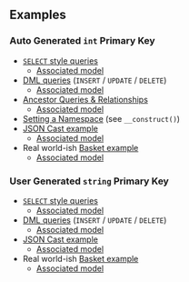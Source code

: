 ## Examples

### Auto Generated `int` Primary Key

* [`SELECT` style queries](Http/Controllers/QueryController.php)
     * [Associated model](Models/People.php)
* [DML queries](Http/Controllers/DMLQueryController.php) (`INSERT` / `UPDATE` / `DELETE`)
     * [Associated model](Models/People.php)
* [Ancestor Queries & Relationships](Http/Controllers/AncestorQueryController.php)
     * [Associated model](Models/People.php)
* [Setting a Namespace](Models/Order.php) (see `__construct()`)
* [JSON Cast example](Http/Controllers/OrderJSONController.php)
     * [Associated model](Models/Order.php)
* Real world-ish [Basket example](Http/Controllers/BasketController.php)
     * [Associated model](Models/Basket.php)

### User Generated `string` Primary Key

* [`SELECT` style queries](Http/Controllers/Named/QueryController.php)
     * [Associated model](Models/Named/People.php)
* [DML queries](Http/Controllers/Named/DMLQueryController.php) (`INSERT` / `UPDATE` / `DELETE`)
     * [Associated model](Models/Named/People.php)
* [JSON Cast example](Http/Controllers/Named/OrderJSONController.php)
     * [Associated model](Models/Named/Order.php)
* Real world-ish [Basket example](Http/Controllers/Named/BasketController.php)
     * [Associated model](Models/Named/Basket.php)